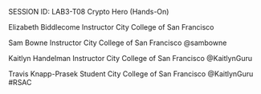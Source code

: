SESSION ID: LAB3-T08
Crypto Hero (Hands-On)

Elizabeth Biddlecome
Instructor City College of San Francisco

Sam Bowne
Instructor City College of San Francisco @sambowne

Kaitlyn Handelman
Instructor City College of San Francisco @KaitlynGuru

Travis Knapp-Prasek
Student City College of San Francisco @KaitlynGuru
#RSAC


